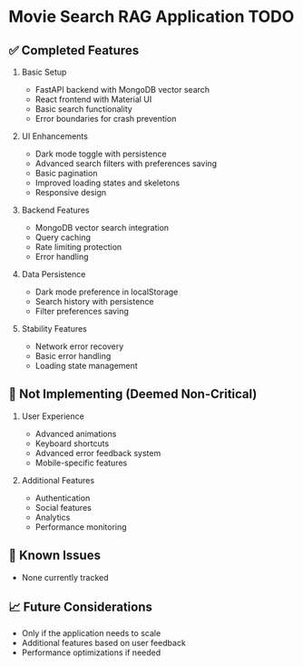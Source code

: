 # Movie Search RAG Application TODO

## ✅ Completed Features
1. Basic Setup
   - FastAPI backend with MongoDB vector search
   - React frontend with Material UI
   - Basic search functionality
   - Error boundaries for crash prevention

2. UI Enhancements
   - Dark mode toggle with persistence
   - Advanced search filters with preferences saving
   - Basic pagination
   - Improved loading states and skeletons
   - Responsive design

3. Backend Features
   - MongoDB vector search integration
   - Query caching
   - Rate limiting protection
   - Error handling

4. Data Persistence
   - Dark mode preference in localStorage
   - Search history with persistence
   - Filter preferences saving

5. Stability Features
   - Network error recovery
   - Basic error handling
   - Loading state management

## 🛑 Not Implementing (Deemed Non-Critical)
1. User Experience
   - Advanced animations
   - Keyboard shortcuts
   - Advanced error feedback system
   - Mobile-specific features

2. Additional Features
   - Authentication
   - Social features
   - Analytics
   - Performance monitoring

## 🐛 Known Issues
- None currently tracked

## 📈 Future Considerations
- Only if the application needs to scale
- Additional features based on user feedback
- Performance optimizations if needed